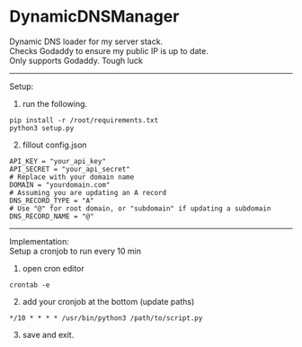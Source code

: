 # DynamicDNSManager
Dynamic DNS loader for my server stack.  
Checks Godaddy to ensure my public IP is up to date.  
Only supports Godaddy.
Tough luck

-----------
Setup:  
1) run the following.
```angular2html
pip install -r /root/requirements.txt
python3 setup.py
```
2) fillout config.json
```angular2html
API_KEY = "your_api_key"
API_SECRET = "your_api_secret"
# Replace with your domain name
DOMAIN = "yourdomain.com"
# Assuming you are updating an A record
DNS_RECORD_TYPE = "A"
# Use "@" for root domain, or "subdomain" if updating a subdomain
DNS_RECORD_NAME = "@"
```
------------------

Implementation:  
Setup a cronjob to run every 10 min
1) open cron editor
```angular2html
crontab -e
```
2) add your cronjob at the bottom (update paths)
```angular2html
*/10 * * * * /usr/bin/python3 /path/to/script.py
```
3) save and exit.
